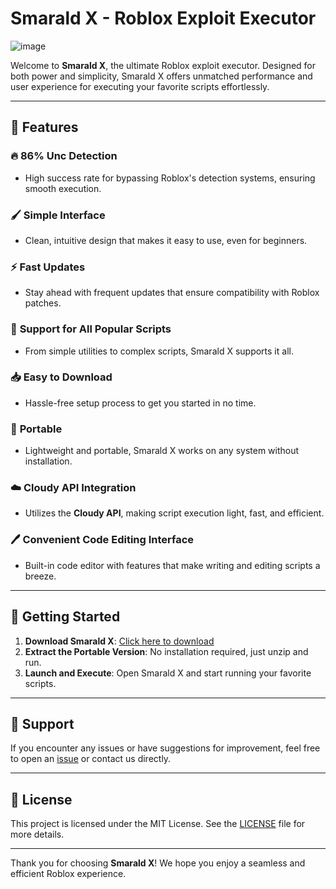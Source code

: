 # Smarald X - Roblox Exploit Executor

![image](https://github.com/user-attachments/assets/9bc7e3cf-ecee-4059-b296-c9595e784d13)

Welcome to **Smarald X**, the ultimate Roblox exploit executor. Designed for both power and simplicity, Smarald X offers unmatched performance and user experience for executing your favorite scripts effortlessly.

---

## 🌟 Features

### 🔥 **86% Unc Detection**
- High success rate for bypassing Roblox's detection systems, ensuring smooth execution.

### 🖌️ **Simple Interface**
- Clean, intuitive design that makes it easy to use, even for beginners.

### ⚡ **Fast Updates**
- Stay ahead with frequent updates that ensure compatibility with Roblox patches.

### 📜 **Support for All Popular Scripts**
- From simple utilities to complex scripts, Smarald X supports it all.

### 📥 **Easy to Download**
- Hassle-free setup process to get you started in no time.

### 💼 **Portable**
- Lightweight and portable, Smarald X works on any system without installation.

### ☁️ **Cloudy API Integration**
- Utilizes the **Cloudy API**, making script execution light, fast, and efficient.

### 🖊️ **Convenient Code Editing Interface**
- Built-in code editor with features that make writing and editing scripts a breeze.

---

## 🚀 Getting Started

1. **Download Smarald X**: [Click here to download](https://github.com/FoarteBine/SmaraldX/releases) 
2. **Extract the Portable Version**: No installation required, just unzip and run.
3. **Launch and Execute**: Open Smarald X and start running your favorite scripts.

---

## 💬 Support

If you encounter any issues or have suggestions for improvement, feel free to open an [issue]([https://github.com/FoarteBine/SmaraldX/issues]) or contact us directly.

---

## 📜 License

This project is licensed under the MIT License. See the [LICENSE](LICENSE) file for more details.

---

Thank you for choosing **Smarald X**! We hope you enjoy a seamless and efficient Roblox experience.
